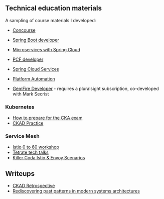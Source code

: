 

## Technical education materials

A sampling of course materials I developed:

- [Concourse](https://eitansuez.github.io/concourse-lessons/)
- [Spring Boot developer](https://eitansuez.github.io/boot2-course/)

- [Microservices with Spring Cloud](https://eitansuez.github.io/springcloud_course/)
- [PCF developer](https://eitansuez.github.io/pcfdev-asciidoc/)
- [Spring Cloud Services](https://eitansuez.github.io/scs-2day/)

- [Platform Automation](https://eitansuez.github.io/platform-automation-training/)

- [GemFire Developer](https://www.pluralsight.com/courses/gemfire-developer-pivotal) - requires a pluralsight subscription, co-developed with Mark Secrist

### Kubernetes

- [How to prepare for the CKA exam](https://kube.academy/courses/how-to-prepare-for-the-cka-exam)
- [CKAD Practice](https://kube.academy/courses/ckad-practice)

### Service Mesh

- [Istio 0 to 60 workshop](https://tetratelabs.github.io/istio-0to60/)
- [Tetrate tech talks](https://tetratelabs.github.io/tetrate-tech-talks/)
- [Killer Coda Istio & Envoy Scenarios](https://killercoda.com/eitansuez)


## Writeups

- [CKAD Retrospective](./writeups/ckad-retrospective.md)
- [Rediscovering past patterns in modern systems architectures](./writeups/istio-di.md)
